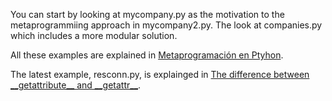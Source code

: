 You can start by looking at mycompany.py as the motivation to the
metaprogrammiing approach in mycompany2.py. The look at companies.py which
includes a more modular solution.

All these examples are explained in [Metaprogramación en
Ptyhon](http://unoyunodiez.com/2012/03/31/metaprogramacion-en-python/).

The latest example, resconn.py, is explainged in [The difference between
\_\_getattribute\_\_ and
\_\_getattr\_\_](http://unoyunodiez.com/2013/06/01/the-difference-between-__getattribute__-and-__getattr__/).
